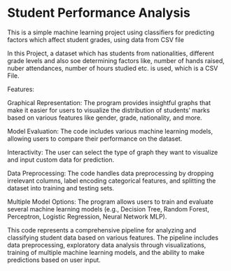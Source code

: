# Student Performance Analysis
This is a simple machine learning project using classifiers for predicting factors which affect student grades, using data from CSV file


In this Project, a dataset which has students from nationalities, different grade levels and also soe determining factors like,
number of hands raised, nuber attendances, number of hours studied etc. is used, which is a CSV File.



Features:

Graphical Representation: The program provides insightful graphs that make it easier for users to visualize the distribution of students’ marks based on various features like gender, grade, nationality, and more.

Model Evaluation: The code includes various machine learning models, allowing users to compare their performance on the dataset.

Interactivity: The user can select the type of graph they want to visualize and input custom data for prediction.

Data Preprocessing: The code handles data preprocessing by dropping irrelevant columns, label encoding categorical features, and splitting the dataset into training and testing sets.

Multiple Model Options: The program allows users to train and evaluate several machine learning models (e.g., Decision Tree, Random Forest, Perceptron, Logistic Regression, Neural Network MLP).

This code represents a comprehensive pipeline for analyzing and classifying student data based on various features. The pipeline includes data preprocessing, exploratory data analysis through visualizations, training of multiple machine learning models, and the ability to make predictions based on user input.
